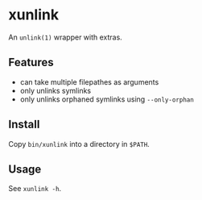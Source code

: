 # xunlink

An `unlink(1)` wrapper with extras.

## Features

- can take multiple filepathes as arguments
- only unlinks symlinks
- only unlinks orphaned symlinks using `--only-orphan`

## Install

Copy `bin/xunlink` into a directory in `$PATH`.

## Usage

See `xunlink -h`.

